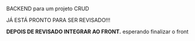 BACKEND para um projeto CRUD

JÁ ESTÁ PRONTO PARA SER REVISADO!!!

**DEPOIS DE REVISADO INTEGRAR AO FRONT.**
esperando finalizar o front